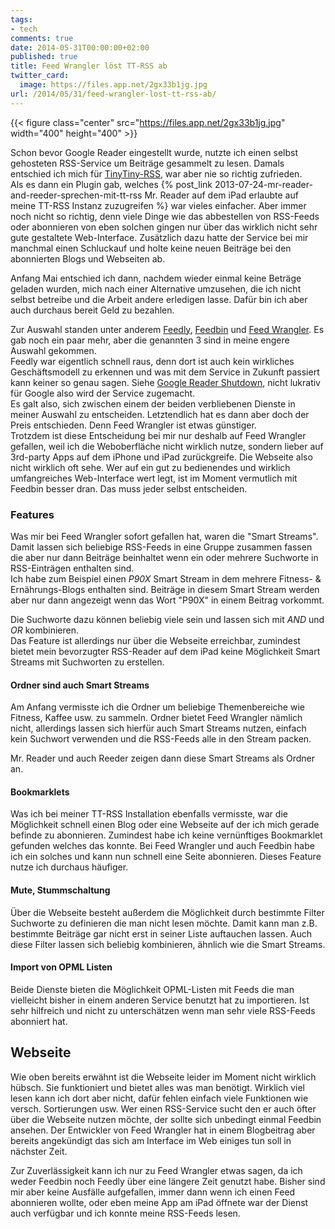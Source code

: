 ```yaml
---
tags:
- tech
comments: true
date: 2014-05-31T00:00:00+02:00
published: true
title: Feed Wrangler löst TT-RSS ab
twitter_card:
  image: https://files.app.net/2gx33b1jg.jpg
url: /2014/05/31/feed-wrangler-lost-tt-rss-ab/
---
```


{{< figure class="center" src="https://files.app.net/2gx33b1jg.jpg" width="400" height="400" >}}

Schon bevor Google Reader eingestellt wurde, nutzte ich einen selbst gehosteten RSS-Service um Beiträge gesammelt zu lesen. Damals entschied ich mich für [TinyTiny-RSS](http://tt-rss.org/), war aber nie so richtig zufrieden.  
Als es dann ein Plugin gab, welches {% post_link 2013-07-24-mr-reader-and-reeder-sprechen-mit-tt-rss Mr. Reader auf dem iPad erlaubte auf meine TT-RSS Instanz zuzugreifen %} war vieles einfacher. Aber immer noch nicht so richtig, denn viele Dinge wie das abbestellen von RSS-Feeds oder abonnieren von eben solchen gingen nur über das wirklich nicht sehr gute gestaltete Web-Interface. Zusätzlich dazu hatte der Service bei mir manchmal einen Schluckauf und holte keine neuen Beiträge bei den abonnierten Blogs und Webseiten ab.

Anfang Mai entschied ich dann, nachdem wieder einmal keine Beträge geladen wurden, mich nach einer Alternative umzusehen, die ich nicht selbst betreibe und die Arbeit andere erledigen lasse. Dafür bin ich aber auch durchaus bereit Geld zu bezahlen.

Zur Auswahl standen unter anderem [Feedly](http://feedly.com/), [Feedbin](https://feedbin.com/) und [Feed Wrangler](https://feedwrangler.net/). Es gab noch ein paar mehr, aber die genannten 3 sind in meine engere Auswahl gekommen.  
Feedly war eigentlich schnell raus, denn dort ist auch kein wirkliches Geschäftsmodell zu erkennen und was mit dem Service in Zukunft passiert kann keiner so genau sagen. Siehe [Google Reader Shutdown](http://googlereader.blogspot.com/2013/07/a-final-farewell.html), nicht lukrativ für Google also wird der Service zugemacht.  
Es galt also, sich zwischen einem der beiden verbliebenen Dienste in meiner Auswahl zu entscheiden. Letztendlich hat es dann aber doch der Preis entschieden. Denn Feed Wrangler ist etwas günstiger.  
Trotzdem ist diese Entscheidung bei mir nur deshalb auf Feed Wrangler gefallen, weil ich die Weboberfläche nicht wirklich nutze, sondern lieber auf 3rd-party Apps auf dem iPhone und iPad zurückgreife. Die Webseite also nicht wirklich oft sehe. Wer auf ein gut zu bedienendes und wirklich umfangreiches Web-Interface wert legt, ist im Moment vermutlich mit Feedbin besser dran. Das muss jeder selbst entscheiden.

### Features
Was mir bei Feed Wrangler sofort gefallen hat, waren die "Smart Streams". Damit lassen sich beliebige RSS-Feeds in eine Gruppe zusammen fassen die aber nur dann Beiträge beinhaltet wenn ein oder mehrere Suchworte in RSS-Einträgen enthalten sind.  
Ich habe zum Beispiel einen _P90X_ Smart Stream in dem mehrere Fitness- & Ernährungs-Blogs enthalten sind. Beiträge in diesem Smart Stream werden aber nur dann angezeigt wenn das Wort "P90X" in einem Beitrag vorkommt.

Die Suchworte dazu können beliebig viele sein und lassen sich mit _AND_ und _OR_ kombinieren.  
Das Feature ist allerdings nur über die Webseite erreichbar, zumindest bietet mein bevorzugter RSS-Reader auf dem iPad keine Möglichkeit Smart Streams mit Suchworten zu erstellen.

#### Ordner sind auch Smart Streams
Am Anfang vermisste ich die Ordner um beliebige Themenbereiche wie Fitness, Kaffee usw. zu sammeln. Ordner bietet Feed Wrangler nämlich nicht, allerdings lassen sich hierfür auch Smart Streams nutzen, einfach kein Suchwort verwenden und die RSS-Feeds alle in den Stream packen.

Mr. Reader und auch Reeder zeigen dann diese Smart Streams als Ordner an.

#### Bookmarklets
Was ich bei meiner TT-RSS Installation ebenfalls vermisste, war die Möglichkeit schnell einen Blog oder eine Webseite auf der ich mich gerade befinde zu abonnieren. Zumindest habe ich keine vernünftiges Bookmarklet gefunden welches das konnte. Bei Feed Wrangler und auch Feedbin habe ich ein solches und kann nun schnell eine Seite abonnieren. Dieses Feature nutze ich durchaus häufiger.

#### Mute, Stummschaltung
Über die Webseite besteht außerdem die Möglichkeit durch bestimmte Filter Suchworte zu definieren die man nicht lesen möchte. Damit kann man z.B. bestimmte Beiträge gar nicht erst in seiner Liste auftauchen lassen. Auch diese Filter lassen sich beliebig kombinieren, ähnlich wie die Smart Streams.

#### Import von OPML Listen
Beide Dienste bieten die Möglichkeit OPML-Listen mit Feeds die man vielleicht bisher in einem anderen Service benutzt hat zu importieren. Ist sehr hilfreich und nicht zu unterschätzen wenn man sehr viele RSS-Feeds abonniert hat.

## Webseite
Wie oben bereits erwähnt ist die Webseite leider im Moment nicht wirklich hübsch. Sie funktioniert und bietet alles was man benötigt. Wirklich viel lesen kann ich dort aber nicht, dafür fehlen einfach viele Funktionen wie versch. Sortierungen usw. 
Wer einen RSS-Service sucht den er auch öfter über die Webseite nutzen möchte, der sollte sich unbedingt einmal Feedbin ansehen. Der Entwickler von Feed Wrangler hat in einem Blogbeitrag aber bereits angekündigt das sich am Interface im Web einiges tun soll in nächster Zeit.

Zur Zuverlässigkeit kann ich nur zu Feed Wrangler etwas sagen, da ich weder Feedbin noch Feedly über eine längere Zeit genutzt habe. Bisher sind mir aber keine Ausfälle aufgefallen, immer dann wenn ich einen Feed abonnieren wollte, oder eben meine App am iPad öffnete war der Dienst auch verfügbar und ich konnte meine RSS-Feeds lesen.


